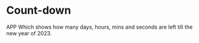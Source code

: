 # Count-down


APP Which shows how many days, hours, mins and seconds are left till the new year of 2023.
